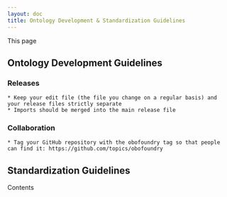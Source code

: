 ```yaml
---
layout: doc
title: Ontology Development & Standardization Guidelines
---
```


This page 

## Ontology Development Guidelines

### Releases

    * Keep your edit file (the file you change on a regular basis) and your release files strictly separate
    * Imports should be merged into the main release file

### Collaboration

    * Tag your GitHub repository with the obofoundry tag so that people can find it: https://github.com/topics/obofoundry


## Standardization Guidelines

Contents
